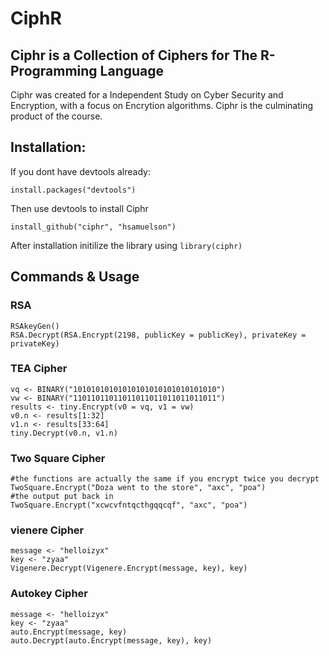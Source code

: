 # CiphR
## Ciphr is a Collection of Ciphers for The R-Programming Language
Ciphr was created for a Independent Study on Cyber Security and Encryption, with a focus on Encrytion algorithms. Ciphr is the culminating product of the course.
## Installation:
If you dont have devtools already: <br>
```
install.packages("devtools")
```
Then use devtools to install Ciphr
```
install_github("ciphr", "hsamuelson")
```
After installation initilize the library using `library(ciphr)`

## Commands & Usage 
### RSA 
```
RSAkeyGen()
RSA.Decrypt(RSA.Encrypt(2198, publicKey = publicKey), privateKey = privateKey)
```
### TEA Cipher
```
vq <- BINARY("10101010101010101010101010101010")
vw <- BINARY("11011011011011011011011011011011")
results <- tiny.Encrypt(v0 = vq, v1 = vw)
v0.n <- results[1:32]
v1.n <- results[33:64]
tiny.Decrypt(v0.n, v1.n)
```
### Two Square Cipher
```
#the functions are actually the same if you encrypt twice you decrypt
TwoSquare.Encrypt("Doza went to the store", "axc", "poa")
#the output put back in
TwoSquare.Encrypt("xcwcvfntqcthgqqcqf", "axc", "poa")
```
### vienere Cipher
```
message <- "helloizyx"
key <- "zyaa"
Vigenere.Decrypt(Vigenere.Encrypt(message, key), key)
```
### Autokey Cipher
```
message <- "helloizyx"
key <- "zyaa"
auto.Encrypt(message, key)
auto.Decrypt(auto.Encrypt(message, key), key)
```
